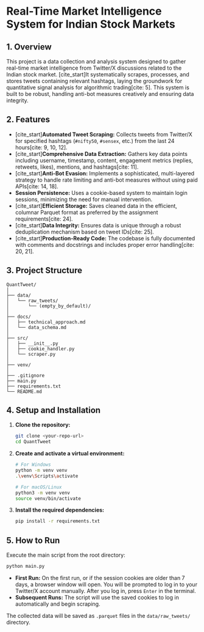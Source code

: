 # Real-Time Market Intelligence System for Indian Stock Markets

## 1. Overview

This project is a data collection and analysis system designed to gather real-time market intelligence from Twitter/X discussions related to the Indian stock market. [cite_start]It systematically scrapes, processes, and stores tweets containing relevant hashtags, laying the groundwork for quantitative signal analysis for algorithmic trading[cite: 5]. This system is built to be robust, handling anti-bot measures creatively and ensuring data integrity.

## 2. Features

- [cite_start]**Automated Tweet Scraping:** Collects tweets from Twitter/X for specified hashtags (`#nifty50`, `#sensex`, etc.) from the last 24 hours[cite: 9, 10, 12].
- [cite_start]**Comprehensive Data Extraction:** Gathers key data points including username, timestamp, content, engagement metrics (replies, retweets, likes), mentions, and hashtags[cite: 11].
- [cite_start]**Anti-Bot Evasion:** Implements a sophisticated, multi-layered strategy to handle rate limiting and anti-bot measures without using paid APIs[cite: 14, 18].
- **Session Persistence:** Uses a cookie-based system to maintain login sessions, minimizing the need for manual intervention.
- [cite_start]**Efficient Storage:** Saves cleaned data in the efficient, columnar Parquet format as preferred by the assignment requirements[cite: 24].
- [cite_start]**Data Integrity:** Ensures data is unique through a robust deduplication mechanism based on tweet IDs[cite: 25].
- [cite_start]**Production-Ready Code:** The codebase is fully documented with comments and docstrings and includes proper error handling[cite: 20, 21].

## 3. Project Structure

```
QuantTweet/
│
├── data/
│   └── raw_tweets/
│       └── (empty_by_default)/
│
├── docs/
│   ├── technical_approach.md
│   └── data_schema.md
│
├── src/
│   ├── __init__.py
│   ├── cookie_handler.py
│   └── scraper.py
│
├── venv/
│
├── .gitignore
├── main.py
├── requirements.txt
└── README.md
```

## 4. Setup and Installation

1.  **Clone the repository:**
    ```bash
    git clone <your-repo-url>
    cd QuantTweet
    ```

2.  **Create and activate a virtual environment:**
    ```bash
    # For Windows
    python -m venv venv
    .\venv\Scripts\activate

    # For macOS/Linux
    python3 -m venv venv
    source venv/bin/activate
    ```

3.  **Install the required dependencies:**
    ```bash
    pip install -r requirements.txt
    ```

## 5. How to Run

Execute the main script from the root directory:

```bash
python main.py
```
-   **First Run:** On the first run, or if the session cookies are older than 7 days, a browser window will open. You will be prompted to log in to your Twitter/X account manually. After you log in, press `Enter` in the terminal.
-   **Subsequent Runs:** The script will use the saved cookies to log in automatically and begin scraping.

The collected data will be saved as `.parquet` files in the `data/raw_tweets/` directory.